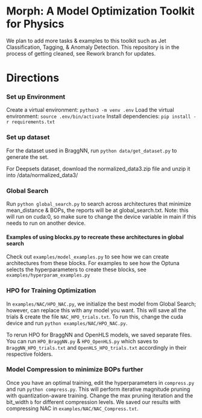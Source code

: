 # Morph: A Model Optimization Toolkit for Physics
We plan to add more tasks & examples to this toolkit such as Jet Classification, Tagging, & Anomaly Detection.
This repository is in the process of getting cleaned, see Rework branch for updates.

# Directions
### Set up Environment
Create a virtual environment: `` python3 -m venv .env ``
Load the virtual environment: ``source .env/bin/activate``
Install dependencies: ``pip install -r requirements.txt``

### Set up dataset
For the dataset used in BraggNN, run ``python data/get_dataset.py`` to generate the set.

For Deepsets dataset, download the normalized_data3.zip file and unzip it into /data/normalized_data3/

### Global Search
Run ``python global_search.py`` to search across architectures that minimize mean_distance & BOPs, the reports will be at global_search.txt. Note: this will run on cuda:0, so make sure to change the device variable in main if this needs to run on another device.

#### Examples of using blocks.py to recreate these architectures in global search
Check out ``examples/model_examples.py`` to see how we can create architectures from these blocks.
For examples to see how the Optuna selects the hyperparameters to create these blocks, see ``examples/hyperparam_examples.py``

### HPO for Training Optimization
In ``examples/NAC/HPO_NAC.py``, we initialize the best model from Global Search; however, can replace this with any model you want. This will save all the trials & create the file ``NAC_HPO_trials.txt``. To run this, change the cuda device and run ``python examples/NAC/HPO_NAC.py``.

To rerun HPO for BraggNN and OpenHLS models, we saved separate files. You can run ``HPO_BraggNN.py`` & ``HPO_OpenHLS.py`` which saves to ``BraggNN_HPO_trials.txt`` and ``OpenHLS_HPO_trials.txt`` accordingly in their respective folders.

### Model Compression to minimize BOPs further
Once you have an optimal training, edit the hyperparameters in ``compress.py`` and run  ``python compress.py``. This will perform iterative magnitude pruning with quantization-aware training. Change the max pruning iteration and the bit_width ``b`` for different compression levels. We saved our results with compressing NAC in ``examples/NAC/NAC_Compress.txt``.
